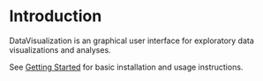 # Introduction

DataVisualization is an graphical user interface for exploratory data visualizations
and analyses.  

See [Getting Started](@ref) for basic installation and usage instructions.